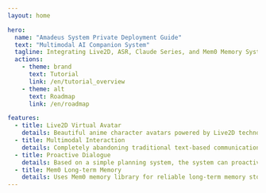 ```yaml
---
layout: home

hero:
  name: "Amadeus System Private Deployment Guide"
  text: "Multimodal AI Companion System"
  tagline: Integrating Live2D, ASR, Claude Series, and Mem0 Memory System
  actions:
    - theme: brand
      text: Tutorial
      link: /en/tutorial_overview
    - theme: alt
      text: Roadmap
      link: /en/roadmap

features:
  - title: Live2D Virtual Avatar
    details: Beautiful anime character avatars powered by Live2D technology, supporting rich facial expressions and movements for an immersive interactive experience
  - title: Multimodal Interaction
    details: Completely abandoning traditional text-based communication, supporting interruptible voice conversations and image recognition for more natural and fluid communication
  - title: Proactive Dialogue
    details: Based on a simple planning system, the system can proactively initiate topics and express emotions, creating natural conversation scenarios
  - title: Mem0 Long-term Memory
    details: Uses Mem0 memory library for reliable long-term memory storage, ensuring important conversations and emotional connections are never lost
---
```

